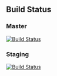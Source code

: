 ## Build Status

### Master
[![Build Status](https://travis-ci.org/LineWeight/dead-cow.svg?branch=master)](https://travis-ci.org/LineWeight/dead-cow)

### Staging
[![Build Status](https://travis-ci.org/LineWeight/dead-cow.svg?branch=staging)](https://travis-ci.org/LineWeight/dead-cow)

